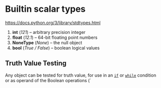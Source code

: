 # Builtin scalar types

https://docs.python.org/3/library/stdtypes.html

1. **int**  (*121*) – arbitrary precision integer
2. **float**  (*12.1*) – 64-bit floating point numbers
3. **NoneType**  (*None*) – the null object
4. **bool**  (*True / False*) –  boolean  logical values

## Truth Value Testing
Any object can be tested for truth value, for use in an [`if`](https://docs.python.org/3.7/reference/compound_stmts.html#if) or [`while`](https://docs.python.org/3.7/reference/compound_stmts.html#while) condition or as operand of the Boolean operations (`
<!--stackedit_data:
eyJoaXN0b3J5IjpbLTYyNDcxMjU2NCwxNTEzMjA0NjgyXX0=
-->